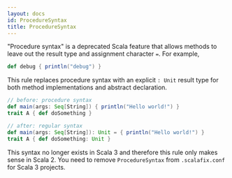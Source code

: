 ```yaml
---
layout: docs
id: ProcedureSyntax
title: ProcedureSyntax
---
```


"Procedure syntax" is a deprecated Scala feature that allows methods to leave
out the result type and assignment character `=`. For example,

```scala
def debug { println("debug") }
```

This rule replaces procedure syntax with an explicit `: Unit` result type for
both method implementations and abstract declaration.

```scala
// before: procedure syntax
def main(args: Seq[String]) { println("Hello world!") }
trait A { def doSomething }

// after: regular syntax
def main(args: Seq[String]): Unit = { println("Hello world!") }
trait A { def doSomething: Unit }
```

This syntax no longer exists in Scala 3 and therefore this rule only makes sense in Scala 2.
You need to remove `ProcedureSyntax` from `.scalafix.conf` for Scala 3 projects.

